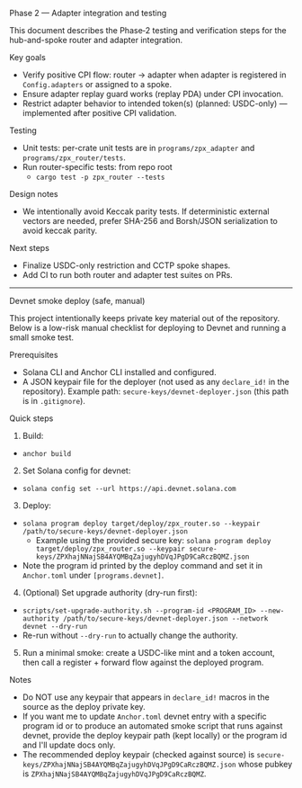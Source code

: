 Phase 2 — Adapter integration and testing

This document describes the Phase‑2 testing and verification steps for the hub-and-spoke router and adapter integration.

Key goals
- Verify positive CPI flow: router -> adapter when adapter is registered in `Config.adapters` or assigned to a spoke.
- Ensure adapter replay guard works (replay PDA) under CPI invocation.
- Restrict adapter behavior to intended token(s) (planned: USDC-only) — implemented after positive CPI validation.

Testing
- Unit tests: per-crate unit tests are in `programs/zpx_adapter` and `programs/zpx_router/tests`.
- Run router-specific tests: from repo root
  - `cargo test -p zpx_router --tests`

Design notes
- We intentionally avoid Keccak parity tests. If deterministic external vectors are needed, prefer SHA-256 and Borsh/JSON serialization to avoid keccak parity.

Next steps
- Finalize USDC-only restriction and CCTP spoke shapes.
- Add CI to run both router and adapter test suites on PRs.

---

Devnet smoke deploy (safe, manual)

This project intentionally keeps private key material out of the repository. Below is a low-risk manual checklist for deploying to Devnet and running a small smoke test.

Prerequisites
- Solana CLI and Anchor CLI installed and configured.
- A JSON keypair file for the deployer (not used as any `declare_id!` in the repository). Example path: `secure-keys/devnet-deployer.json` (this path is in `.gitignore`).

Quick steps
1) Build:
  - `anchor build`
2) Set Solana config for devnet:
  - `solana config set --url https://api.devnet.solana.com`
3) Deploy:
  - `solana program deploy target/deploy/zpx_router.so --keypair /path/to/secure-keys/devnet-deployer.json`
    - Example using the provided secure key: `solana program deploy target/deploy/zpx_router.so --keypair secure-keys/ZPXhajNNajSB4AYQMBqZajugyhDVqJPgD9CaRczBQMZ.json`
  - Note the program id printed by the deploy command and set it in `Anchor.toml` under `[programs.devnet]`.
4) (Optional) Set upgrade authority (dry-run first):
  - `scripts/set-upgrade-authority.sh --program-id <PROGRAM_ID> --new-authority /path/to/secure-keys/devnet-deployer.json --network devnet --dry-run`
  - Re-run without `--dry-run` to actually change the authority.
5) Run a minimal smoke: create a USDC-like mint and a token account, then call a register + forward flow against the deployed program.

Notes
- Do NOT use any keypair that appears in `declare_id!` macros in the source as the deploy private key.
- If you want me to update `Anchor.toml` devnet entry with a specific program id or to produce an automated smoke script that runs against devnet, provide the deploy keypair path (kept locally) or the program id and I'll update docs only.
 - The recommended deploy keypair (checked against source) is `secure-keys/ZPXhajNNajSB4AYQMBqZajugyhDVqJPgD9CaRczBQMZ.json` whose pubkey is `ZPXhajNNajSB4AYQMBqZajugyhDVqJPgD9CaRczBQMZ`.
